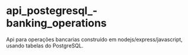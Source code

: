 # api_postegresql_-banking_operations
Api para operações bancarias construído em nodejs/express/javascript, usando tabelas do PostgreSQL.
